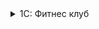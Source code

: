 
<details>
  <summary>1С: Фитнес клуб</summary>
##Рабочее
```bash

http://192.168.2.16/hran1c/repository.1ccr/fitness4
```
</details>